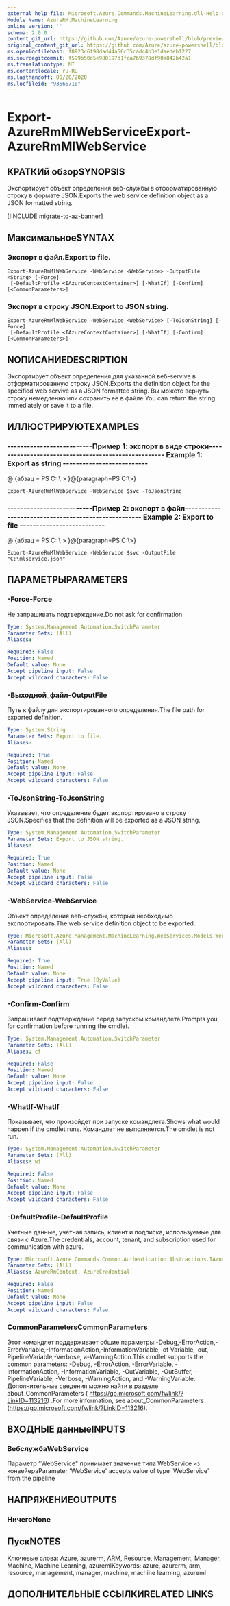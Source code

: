 ```yaml
---
external help file: Microsoft.Azure.Commands.MachineLearning.dll-Help.xml
Module Name: AzureRM.MachineLearning
online version: ''
schema: 2.0.0
content_git_url: https://github.com/Azure/azure-powershell/blob/preview/src/ResourceManager/MachineLearning/Commands.MachineLearning/help/Export-AzureRmMlWebService.md
original_content_git_url: https://github.com/Azure/azure-powershell/blob/preview/src/ResourceManager/MachineLearning/Commands.MachineLearning/help/Export-AzureRmMlWebService.md
ms.openlocfilehash: f8923c6f98dad44a56c35cadc4b3e1daedeb1227
ms.sourcegitcommit: f599b50d5e980197d1fca769378df90a842b42a1
ms.translationtype: MT
ms.contentlocale: ru-RU
ms.lasthandoff: 08/20/2020
ms.locfileid: "93566710"
---
```

# <span data-ttu-id="66387-101">Export-AzureRmMlWebService</span><span class="sxs-lookup"><span data-stu-id="66387-101">Export-AzureRmMlWebService</span></span>

## <span data-ttu-id="66387-102">КРАТКИй обзор</span><span class="sxs-lookup"><span data-stu-id="66387-102">SYNOPSIS</span></span>
<span data-ttu-id="66387-103">Экспортирует объект определения веб-службы в отформатированную строку в формате JSON.</span><span class="sxs-lookup"><span data-stu-id="66387-103">Exports the web service definition object as a JSON formatted string.</span></span>

[!INCLUDE [migrate-to-az-banner](../../includes/migrate-to-az-banner.md)]

## <span data-ttu-id="66387-104">Максимальное</span><span class="sxs-lookup"><span data-stu-id="66387-104">SYNTAX</span></span>

### <span data-ttu-id="66387-105">Экспорт в файл.</span><span class="sxs-lookup"><span data-stu-id="66387-105">Export to file.</span></span>
```
Export-AzureRmMlWebService -WebService <WebService> -OutputFile <String> [-Force]
 [-DefaultProfile <IAzureContextContainer>] [-WhatIf] [-Confirm] [<CommonParameters>]
```

### <span data-ttu-id="66387-106">Экспорт в строку JSON.</span><span class="sxs-lookup"><span data-stu-id="66387-106">Export to JSON string.</span></span>
```
Export-AzureRmMlWebService -WebService <WebService> [-ToJsonString] [-Force]
 [-DefaultProfile <IAzureContextContainer>] [-WhatIf] [-Confirm] [<CommonParameters>]
```

## <span data-ttu-id="66387-107">NОПИСАНИЕ</span><span class="sxs-lookup"><span data-stu-id="66387-107">DESCRIPTION</span></span>
<span data-ttu-id="66387-108">Экспортирует объект определения для указанной веб-servive в отформатированную строку JSON.</span><span class="sxs-lookup"><span data-stu-id="66387-108">Exports the definition object for the specified web servive as a JSON formatted string.</span></span>
<span data-ttu-id="66387-109">Вы можете вернуть строку немедленно или сохранить ее в файле.</span><span class="sxs-lookup"><span data-stu-id="66387-109">You can return the string immediately or save it to a file.</span></span>

## <span data-ttu-id="66387-110">ИЛЛЮСТРИРУЮТ</span><span class="sxs-lookup"><span data-stu-id="66387-110">EXAMPLES</span></span>

### <span data-ttu-id="66387-111">--------------------------Пример 1: экспорт в виде строки--------------------------</span><span class="sxs-lookup"><span data-stu-id="66387-111">--------------------------  Example 1: Export as string  --------------------------</span></span>
<span data-ttu-id="66387-112">@ {абзац = PS C: \\ \> }</span><span class="sxs-lookup"><span data-stu-id="66387-112">@{paragraph=PS C:\\\>}</span></span>





```
Export-AzureRmMlWebService -WebService $svc -ToJsonString
```

### <span data-ttu-id="66387-113">--------------------------Пример 2: экспорт в файл--------------------------</span><span class="sxs-lookup"><span data-stu-id="66387-113">--------------------------  Example 2: Export to file  --------------------------</span></span>
<span data-ttu-id="66387-114">@ {абзац = PS C: \\ \> }</span><span class="sxs-lookup"><span data-stu-id="66387-114">@{paragraph=PS C:\\\>}</span></span>





```
Export-AzureRmMlWebService -WebService $svc -OutputFile "C:\mlservice.json"
```

## <span data-ttu-id="66387-115">ПАРАМЕТРЫ</span><span class="sxs-lookup"><span data-stu-id="66387-115">PARAMETERS</span></span>

### <span data-ttu-id="66387-116">-Force</span><span class="sxs-lookup"><span data-stu-id="66387-116">-Force</span></span>
<span data-ttu-id="66387-117">Не запрашивать подтверждение.</span><span class="sxs-lookup"><span data-stu-id="66387-117">Do not ask for confirmation.</span></span>

```yaml
Type: System.Management.Automation.SwitchParameter
Parameter Sets: (All)
Aliases: 

Required: False
Position: Named
Default value: None
Accept pipeline input: False
Accept wildcard characters: False
```

### <span data-ttu-id="66387-118">-Выходной_файл</span><span class="sxs-lookup"><span data-stu-id="66387-118">-OutputFile</span></span>
<span data-ttu-id="66387-119">Путь к файлу для экспортированного определения.</span><span class="sxs-lookup"><span data-stu-id="66387-119">The file path for exported definition.</span></span>

```yaml
Type: System.String
Parameter Sets: Export to file.
Aliases: 

Required: True
Position: Named
Default value: None
Accept pipeline input: False
Accept wildcard characters: False
```

### <span data-ttu-id="66387-120">-ToJsonString</span><span class="sxs-lookup"><span data-stu-id="66387-120">-ToJsonString</span></span>
<span data-ttu-id="66387-121">Указывает, что определение будет экспортировано в строку JSON.</span><span class="sxs-lookup"><span data-stu-id="66387-121">Specifies that the definition will be exported as a JSON string.</span></span>

```yaml
Type: System.Management.Automation.SwitchParameter
Parameter Sets: Export to JSON string.
Aliases: 

Required: True
Position: Named
Default value: None
Accept pipeline input: False
Accept wildcard characters: False
```

### <span data-ttu-id="66387-122">-WebService</span><span class="sxs-lookup"><span data-stu-id="66387-122">-WebService</span></span>
<span data-ttu-id="66387-123">Объект определения веб-службы, который необходимо экспортировать.</span><span class="sxs-lookup"><span data-stu-id="66387-123">The web service definition object to be exported.</span></span>

```yaml
Type: Microsoft.Azure.Management.MachineLearning.WebServices.Models.WebService
Parameter Sets: (All)
Aliases: 

Required: True
Position: Named
Default value: None
Accept pipeline input: True (ByValue)
Accept wildcard characters: False
```

### <span data-ttu-id="66387-124">-Confirm</span><span class="sxs-lookup"><span data-stu-id="66387-124">-Confirm</span></span>
<span data-ttu-id="66387-125">Запрашивает подтверждение перед запуском командлета.</span><span class="sxs-lookup"><span data-stu-id="66387-125">Prompts you for confirmation before running the cmdlet.</span></span>

```yaml
Type: System.Management.Automation.SwitchParameter
Parameter Sets: (All)
Aliases: cf

Required: False
Position: Named
Default value: None
Accept pipeline input: False
Accept wildcard characters: False
```

### <span data-ttu-id="66387-126">-WhatIf</span><span class="sxs-lookup"><span data-stu-id="66387-126">-WhatIf</span></span>
<span data-ttu-id="66387-127">Показывает, что произойдет при запуске командлета.</span><span class="sxs-lookup"><span data-stu-id="66387-127">Shows what would happen if the cmdlet runs.</span></span>
<span data-ttu-id="66387-128">Командлет не выполняется.</span><span class="sxs-lookup"><span data-stu-id="66387-128">The cmdlet is not run.</span></span>

```yaml
Type: System.Management.Automation.SwitchParameter
Parameter Sets: (All)
Aliases: wi

Required: False
Position: Named
Default value: None
Accept pipeline input: False
Accept wildcard characters: False
```

### <span data-ttu-id="66387-129">-DefaultProfile</span><span class="sxs-lookup"><span data-stu-id="66387-129">-DefaultProfile</span></span>
<span data-ttu-id="66387-130">Учетные данные, учетная запись, клиент и подписка, используемые для связи с Azure.</span><span class="sxs-lookup"><span data-stu-id="66387-130">The credentials, account, tenant, and subscription used for communication with azure.</span></span>

```yaml
Type: Microsoft.Azure.Commands.Common.Authentication.Abstractions.IAzureContextContainer
Parameter Sets: (All)
Aliases: AzureRmContext, AzureCredential

Required: False
Position: Named
Default value: None
Accept pipeline input: False
Accept wildcard characters: False
```

### <span data-ttu-id="66387-131">CommonParameters</span><span class="sxs-lookup"><span data-stu-id="66387-131">CommonParameters</span></span>
<span data-ttu-id="66387-132">Этот командлет поддерживает общие параметры:-Debug,-ErrorAction,-ErrorVariable,-InformationAction,-InformationVariable,-of Variable,-out,-PipelineVariable,-Verbose, и-WarningAction.</span><span class="sxs-lookup"><span data-stu-id="66387-132">This cmdlet supports the common parameters: -Debug, -ErrorAction, -ErrorVariable, -InformationAction, -InformationVariable, -OutVariable, -OutBuffer, -PipelineVariable, -Verbose, -WarningAction, and -WarningVariable.</span></span> <span data-ttu-id="66387-133">Дополнительные сведения можно найти в разделе about_CommonParameters ( https://go.microsoft.com/fwlink/?LinkID=113216) .</span><span class="sxs-lookup"><span data-stu-id="66387-133">For more information, see about_CommonParameters (https://go.microsoft.com/fwlink/?LinkID=113216).</span></span>

## <span data-ttu-id="66387-134">ВХОДНЫЕ данные</span><span class="sxs-lookup"><span data-stu-id="66387-134">INPUTS</span></span>

### <span data-ttu-id="66387-135">Вебслужба</span><span class="sxs-lookup"><span data-stu-id="66387-135">WebService</span></span>
<span data-ttu-id="66387-136">Параметр "WebService" принимает значение типа WebService из конвейера</span><span class="sxs-lookup"><span data-stu-id="66387-136">Parameter 'WebService' accepts value of type 'WebService' from the pipeline</span></span>

## <span data-ttu-id="66387-137">НАПРЯЖЕНИЕ</span><span class="sxs-lookup"><span data-stu-id="66387-137">OUTPUTS</span></span>

### <span data-ttu-id="66387-138">Ничего</span><span class="sxs-lookup"><span data-stu-id="66387-138">None</span></span>

## <span data-ttu-id="66387-139">Пуск</span><span class="sxs-lookup"><span data-stu-id="66387-139">NOTES</span></span>
<span data-ttu-id="66387-140">Ключевые слова: Azure, azurerm, ARM, Resource, Management, Manager, Machine, Machine Learning, azureml</span><span class="sxs-lookup"><span data-stu-id="66387-140">Keywords: azure, azurerm, arm, resource, management, manager, machine, machine learning, azureml</span></span>

## <span data-ttu-id="66387-141">ДОПОЛНИТЕЛЬНЫЕ ССЫЛКИ</span><span class="sxs-lookup"><span data-stu-id="66387-141">RELATED LINKS</span></span>

